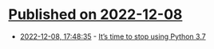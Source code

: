 # [Published on 2022-12-08](index.md)

* [2022-12-08, 17:48:35](https://lobste.rs/s/xsfd1a/it_s_time_stop_using_python_3_7) - [It’s time to stop using Python 3.7](https://pythonspeed.com/articles/stop-using-python-3.7/)
